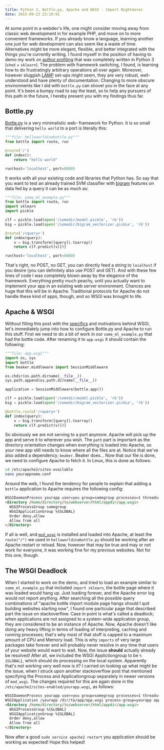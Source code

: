 ```yaml
---
title: Python 3, Bottle.py, Apache and WSGI - Import Nightmares
date: 2015-09-23 23:19:01
---
```


At some point in a webdev's life, one might consider moving away from classic web development in for example PHP, and move on to more convenient frameworks. If you already know a language, learning another one just for web development can also seem like a waste of time. Alternatives might be more elegant, flexible, and better integrated with the things you're currently writing. I found myself in the position of having to demo my work on [author profiling](https://www.uni-weimar.de/medien/webis/events/pan-15/pan15-web/author-profiling.html) that was completely written in Python 3 (`shed` + `sklearn`). The problem with
framework switching, I found, is learning how to do frustratingly arbitrary
operations all over again. Moreover, however sluggish
[LAMP](https://en.wikipedia.org/wiki/LAMP_%28software_bundle%29) set-ups might
seem, they are very robust, well-understood and have plenty of documentation.
Changing to more obscure environments like I did with `bottle.py` can shovel you
in the face at any point. It's been a bumpy road to say the least, so to help
any pursuers of this path in the future, I hereby present you with my findings
thus far.

## Bottle.py

[Bottle.py](http://bottlepy.org/docs/dev/index.html) is a very minimalistic web-
framework for Python. It is so small that delivering `hello world` to a port is
literally this:

``` python
"""file: helloworldinabottle.py"""
from bottle import route, run

@route('/')
def index():
    return "hello world"

run(host='localhost', port=8080)
```

It works with all your existing code and libraries that Python has. So say that
you want to test an already trained SVM classifier with
[bigram](http://scikit-learn.org/stable/modules/feature_extraction.html#common-vectorizer-usage)
features on data fed by a query it can be as much as:

``` python
"""file: some_ml_example.py"""
from bottle import route, run
import sklearn
import pickle

clf = pickle.load(open('/somedir/model.pickle', 'rb'))
big = pickle.load(open('/somedir/bigram_vectorizer.pickLe', 'rb'))

@route('/<query>')
def index(query):
    v = big.transform([query]).toarray()
    return clf.predict(v)[0]

run(host='localhost', port=8080)
```

That's right, no POST, no GET, you can directly feed a string to `localhost` if
you desire (you can definitely also use POST and GET). And with these few lines
of code I was completely blown away by the
elegance of the framework. Everything pretty much peachy, until you actually
want to implement your app in an existing web server environment. Chances are
huge that this will be in Apache. Traditional protocols for Apache do not handle
these kind of apps, though, and so WSGI was brought to life.

## Apache & WSGI

Without filling this post with the [specifics](http://www.fullstackpython.com/wsgi-servers.html)
and motivations behind WSGI, let's immediately jump into how to configure
Bottle.py and Apache to run this stuff. First we need to do a bit of work in
our `some_ml_example.py` that had the bottle code. After renaming it to `app.wsgi` it should contain the following:

``` python
"""file: app.wsgi"""
import os, sys
import bottle
from beaker.middleware import SessionMiddleware

os.chdir(os.path.dirname(__file__))
sys.path.append(os.path.dirname(__file__))

application = SessionMiddleware(bottle.app())

clf = pickle.load(open('/somedir/model.pickle', 'rb'))
big = pickle.load(open('/somedir/bigram_vectorizer.pickLe', 'rb'))

@bottle.route('/<query>')
def index(query):
    v = big.transform([query]).toarray()
    return clf.predict(v)[0]

```

So obviously we are not serving to a port anymore. Apache will pick up the
app and serve it to wherever you wish. The `path` part is important as the
directory orientation changes when everything is loaded into Apache, so your
new app still needs to know where all the files are at. Notice that we've also
added a dependency; `beaker`. Beaker does... Now that our file is done, we need
to configure Apache to fetch it. In Linux, this is done as follows:

``` bash
cd /etc/apache2/sites-available
nano yourappname.conf
```

Around the web, I found the tendency for people to explain that adding a `bottle` application to Apache requires the following config:


``` html
WSGIDaemonProcess yourapp user=you group=somegroup processes=1 threads=5
<Directory /home/directory/to/webserver/html/appdir/app.wsgi>
  WSGIProcessGroup somegroup
  WSGIApplicationGroup %{GLOBAL}
  Order deny,allow
  Allow from all
</Directory>
```

If all is well, and [`mod_wsgi`](https://code.google.com/p/modwsgi/) is installed and loaded into Apache,
at least the `route("/")` we used in `helloworldinabottle.py` should be working
after an Apache restart or reload. Now, however that may be true and may or not
work for everyone, it was working fine for my previous websites. Not for this
one, though.

## The WSGI Deadlock

When I started to work on the demo, and tried to load an example similar to
`some_ml_example.py` that included `import sklearn`, the bottle page where it
was loaded would hang up. Just loading forever, and the Apache error log would
not report anything. After searching all the possible query combinations of
"apache bottle import module page hangs should I quit building websites
starting now", I found one particular page that described part the issue on
stackoverflow. Case in point is what's called a deadlock; when applications are
not assigned to a system-wide application group, they are considered to be an
instance of Apache. Now, Apache doesn't like doing any heavy lifting in terms
of loading of interpreting, caching and running processes; that's why most of
that stuff is capped to a maximum amount of CPU and Memory load. This is why
`imports` of very large packages take forever and will probably never resolve
in any time that users of your website would want to wait. Now, the issue
**should** actually already be resolved! After all, we included the WSGI
Applictiongroup to be `%{GLOBAL}`, which should do processing on the local
system. Apparently that's not working very well now
is it? I carried on looking up what might be the issue, when I struck upon
another stackoverflow post that mentioned specifying the Process and
Applicationgroup separately in newer versions of `mod_wsgi`. The changes
required for this are again done in the
`/etc/apache2/sites-enabled/yourapp.wsgi`, as follows:

``` html
WSGIDaemonProcess yourapp user=you group=somegroup processes=1 threads=5
WSGIApplication /yourapp /dir/to/app/app.wsgi process-group=yourapp application-group=%{GLOBAL}
<Directory /home/directory/to/webserver/html/appdir/app.wsgi>
  WSGIProcessGroup %{GLOBAL}
  WSGIApplicationGroup %{GLOBAL}
  Order deny,allow
  Allow from all
</Directory>
```

Now after a good `sudo service apache2 restart` you application should be
working as expected! Hope this helped!
